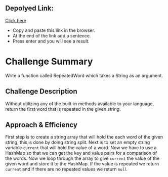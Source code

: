 ## Depolyed Link:

[Click here](https://73aye7dbzc.execute-api.us-west-2.amazonaws.com/repeatedword?input=)

- Copy and paste this link in the browser.
- At the end of the link add a sentence.
- Press enter and you will see a result.

# Challenge Summary
Write a function called RepeatedWord which takes a String as an argument.

## Challenge Description
Without utilizing any of the built-in methods available to your language, return the first word that is repeated in the 
given string.

## Approach & Efficiency
First step is to create a string array that will hold the each word of the given string, this is done by doing string split.
Next is to set an empty string variable `current` that will hold the value of a word. Now we have to use a HashMap so that 
we can get the key and value pairs for a comparison of the words. Now we loop through the array to give `current` the value
of the given word and store it to the HashMap. If the value is repeated we return `current` and if there are no repeated values 
we return `null`